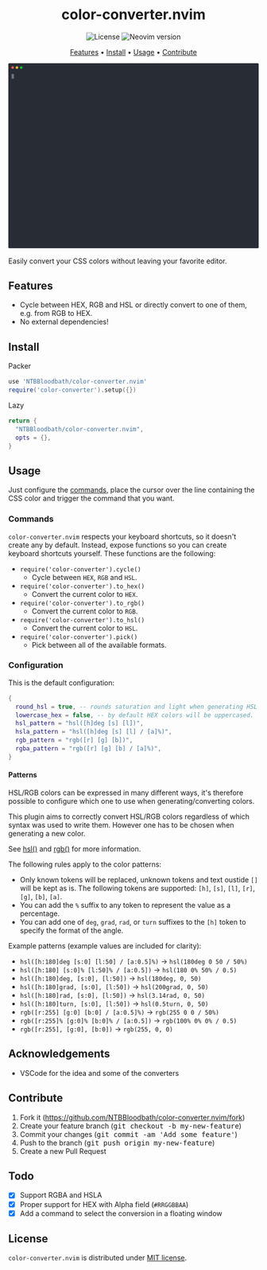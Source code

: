 <div align="center">

# color-converter.nvim

![License](https://img.shields.io/github/license/NTBBloodbath/doom-one.nvim?style=flat-square)
![Neovim version](https://img.shields.io/badge/Neovim-0.5-57A143?style=flat-square&logo=neovim)

[Features](#features) • [Install](#install) • [Usage](#usage) • [Contribute](#contribute)

<img width="800" src="./assets/demo.svg" />
  
</div>

Easily convert your CSS colors without leaving your favorite editor.

## Features

- Cycle between HEX, RGB and HSL or directly convert to one of them, e.g. from RGB to HEX.
- No external dependencies!

## Install

Packer
```lua
use 'NTBBloodbath/color-converter.nvim'
require('color-converter').setup({})
```

Lazy
```lua
return {
  "NTBBloodbath/color-converter.nvim",
  opts = {},
}
```

## Usage

Just configure the [commands](#commands), place the cursor over the line
containing the CSS color and trigger the command that you want.

### Commands

`color-converter.nvim` respects your keyboard shortcuts, so it doesn't create
any by default. Instead, expose functions so you can create keyboard shortcuts
yourself. These functions are the following:

- `require('color-converter').cycle()`
  - Cycle between `HEX`, `RGB` and `HSL`.
- `require('color-converter').to_hex()`
  - Convert the current color to `HEX`.
- `require('color-converter').to_rgb()`
  - Convert the current color to `RGB`.
- `require('color-converter').to_hsl()`
  - Convert the current color to `HSL`.
- `require('color-converter').pick()`
  - Pick between all of the available formats.

### Configuration
  This is the default configuration:

```lua
{
  round_hsl = true, -- rounds saturation and light when generating HSL colors.
  lowercase_hex = false, -- by default HEX colors will be uppercased.
  hsl_pattern = "hsl([h]deg [s] [l])",
  hsla_pattern = "hsl([h]deg [s] [l] / [a]%)",
  rgb_pattern = "rgb([r] [g] [b])",
  rgba_pattern = "rgb([r] [g] [b] / [a]%)",
}
```

#### Patterns
HSL/RGB colors can be expressed in many different ways, it's therefore possible
to configure which one to use when generating/converting colors.

This plugin aims to correctly convert HSL/RGB colors regardless of which syntax
was used to write them. However one has to be chosen when generating a new
color.

See [hsl()](https://developer.mozilla.org/en-US/docs/Web/CSS/color_value/hsl) and [rgb()](https://developer.mozilla.org/en-US/docs/Web/CSS/color_value/rgb) for more information.

The following rules apply to the color patterns:
- Only known tokens will be replaced, unknown tokens and text oustide `[]` will be kept as is.
  The following tokens are supported: `[h]`, `[s]`, `[l]`, `[r]`, `[g]`, `[b]`, `[a]`.
- You can add the `%` suffix to any token to represent the value as a percentage.
- You can add one of `deg`, `grad`, `rad`, or `turn` suffixes to the `[h]`
  token to specify the format of the angle.

Example patterns (example values are included for clarity):
- `hsl([h:180]deg [s:0] [l:50] / [a:0.5]%)` -> `hsl(180deg 0 50 / 50%)`
- `hsl([h:180] [s:0]% [l:50]% / [a:0.5])` -> `hsl(180 0% 50% / 0.5)`
- `hsl([h:180]deg, [s:0], [l:50])` -> `hsl(180deg, 0, 50)`
- `hsl([h:180]grad, [s:0], [l:50])` -> `hsl(200grad, 0, 50)`
- `hsl([h:180]rad, [s:0], [l:50])` -> `hsl(3.14rad, 0, 50)`
- `hsl([h:180]turn, [s:0], [l:50])` -> `hsl(0.5turn, 0, 50)`
- `rgb([r:255] [g:0] [b:0] / [a:0.5]%)` -> `rgb(255 0 0 / 50%)`
- `rgb([r:255]% [g:0]% [b:0]% / [a:0.5])` -> `rgb(100% 0% 0% / 0.5)`
- `rgb([r:255], [g:0], [b:0])` -> `rgb(255, 0, 0)`

## Acknowledgements

- VSCode for the idea and some of the converters

## Contribute

1. Fork it (https://github.com/NTBBloodbath/color-converter.nvim/fork)
2. Create your feature branch (<kbd>git checkout -b my-new-feature</kbd>)
3. Commit your changes (<kbd>git commit -am 'Add some feature'</kbd>)
4. Push to the branch (<kbd>git push origin my-new-feature</kbd>)
5. Create a new Pull Request

## Todo

- [x] Support RGBA and HSLA
- [x] Proper support for HEX with Alpha field (`#RRGGBBAA`)
- [x] Add a command to select the conversion in a floating window

## License

`color-converter.nvim` is distributed under [MIT license](./LICENSE).
